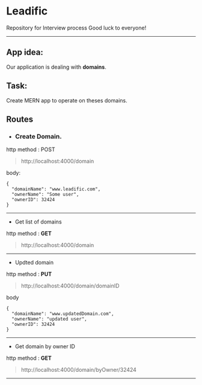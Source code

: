 # Leadific

Repository for Interview process Good luck to everyone!

---

## App idea:

Our application is dealing with **domains**.

## Task:

Create MERN app to operate on theses domains.

## Routes

- ### Create Domain.

http method : POST

> http://localhost:4000/domain

body:

```
{
  "domainName": "www.leadific.com",
  "ownerName": "Some user",
  "ownerID": 32424
}
```
___


- Get list of domains

http method : **GET**

> http://localhost:4000/domain

___
- Updted domain

http method : **PUT**

> http://localhost:4000/domain/domainID

body 

````
{
  "domainName": "www.updatedDomain.com",
  "ownerName": "updated user",
  "ownerID": 32424
}
````

___

- Get domain by owner ID

http method : **GET**

>http://localhost:4000/domain/byOwner/32424

___